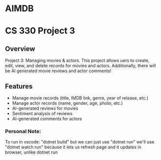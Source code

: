 # AIMDB 
# CS 330 Project 3

## Overview

Project 3: Managing movies & actors. This project allows uers to create, edit, view, and delete records for movies and actors. Additionally, there will be AI generated movie reviews and actor comments!

## Features
- Manage movie records (title, IMDB link, genre, year of release, etc.)
- Manage actor records (name, gender, age, photo, etc.)
- AI-generated reviews for movies
- Sentiment analysis of reviews
- AI-generated comments for actors


### Personal Note:
To run in vscode: 
"dotnet build" 
but we can just use "dotnet run"
we'll use "dotnet watch run" because it lets us refresh page and it updates in browser, unlike dotnet run